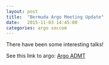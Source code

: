 ```yaml
---
layout: post
title:  "Bermuda Argo Meeting Update"
date:   2015-11-03 14:45:00
categories: argo soccom
---
```

There have been some interesting talks!

See this link to argo: [Argo ADMT](http://www.argodatamgt.org)
